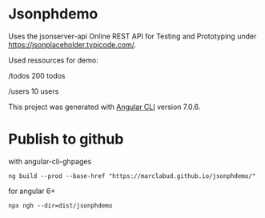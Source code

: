 # Jsonphdemo

Uses the jsonserver-api Online REST API for Testing and Prototyping under https://jsonplaceholder.typicode.com/.

Used ressources for demo:

/todos	  200 todos

/users	  10 users
 
This project was generated with [Angular CLI](https://github.com/angular/angular-cli) version 7.0.6.

# Publish to github

with angular-cli-ghpages

``ng build --prod --base-href "https://marclabud.github.io/jsonphdemo/"``

for angular 6+

```npx ngh --dir=dist/jsonphdemo```

